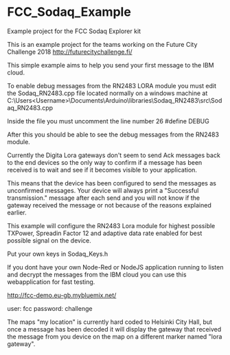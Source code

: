 # FCC_Sodaq_Example
Example project for the FCC Sodaq Explorer kit

This is an example project for the teams working on the Future City Challenge 2018
http://futurecitychallenge.fi/

This simple example aims to help you send your first message to the IBM cloud.

To enable debug messages from the RN2483 LORA module you must edit the Sodaq_RN2483.cpp file located normally on a windows machine at C:\Users\<Username>\Documents\Arduino\libraries\Sodaq_RN2483\src\Sodaq_RN2483.cpp

Inside the file you must uncomment the line number 26 #define DEBUG

After this you should be able to see the debug messages from the RN2483 module.

Currently the Digita Lora gateways don't seem to send Ack messages back to the end devices so the only way to confirm if a message has been received is to wait and see if it becomes visible to your application.

This means that the device has been configured to send the messages as unconfirmed messages. Your device will always print a "Successful transmission." message after each send and you will not know if the gateway received the message or not because of the reasons explained earlier.

This example will configure the RN2483 Lora module for highest possible TXPower, Spreadin Factor 12 and adaptive data rate enabled for best possible signal on the device.

Put your own keys in Sodaq_Keys.h

If you dont have your own Node-Red or NodeJS application running to listen and decrypt the messages from the IBM cloud you can use this webapplication for fast testing.

http://fcc-demo.eu-gb.mybluemix.net/

user: fcc
password: challenge

The maps "my location" is currently hard coded to Helsinki City Hall, but once a message has been decoded it will display the gateway that received the message from you device on the map on a different marker named "lora gateway".


